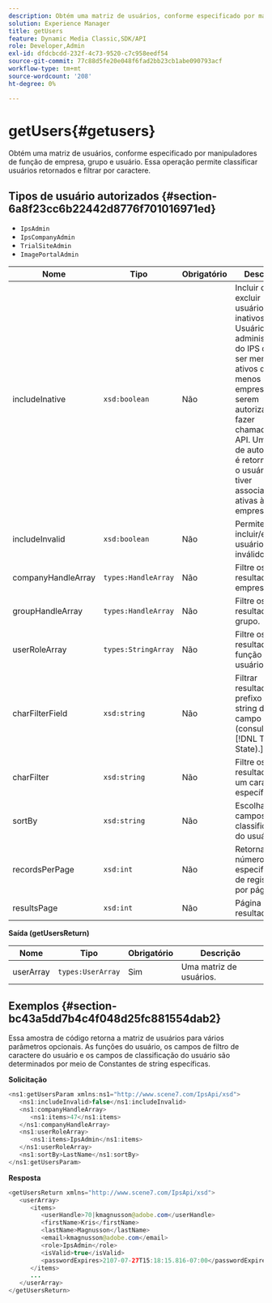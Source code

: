 ```yaml
---
description: Obtém uma matriz de usuários, conforme especificado por manipuladores de função de empresa, grupo e usuário. Essa operação permite classificar usuários retornados e filtrar por caractere.
solution: Experience Manager
title: getUsers
feature: Dynamic Media Classic,SDK/API
role: Developer,Admin
exl-id: dfdcbcdd-232f-4c73-9520-c7c958eedf54
source-git-commit: 77c88d5fe20e048f6fad2bb23cb1abe090793acf
workflow-type: tm+mt
source-wordcount: '208'
ht-degree: 0%

---
```


# getUsers{#getusers}

Obtém uma matriz de usuários, conforme especificado por manipuladores de função de empresa, grupo e usuário. Essa operação permite classificar usuários retornados e filtrar por caractere.

## Tipos de usuário autorizados {#section-6a8f23cc6b22442d8776f701016971ed}

* `IpsAdmin`
* `IpsCompanyAdmin`
* `TrialSiteAdmin`
* `ImagePortalAdmin`


| Nome | Tipo | Obrigatório | Descrição |
|---|---|---|---|
| includeInative | `xsd:boolean` | Não | Incluir ou excluir usuários inativos. Usuários não administrativos do IPS devem ser membros ativos de pelo menos uma empresa para serem autorizados a fazer chamadas de API. Uma falha de autorização é retornada se o usuário não tiver associações ativas à empresa. |
| includeInvalid | `xsd:boolean` | Não | Permite incluir/excluir usuários inválidos. |
| companyHandleArray | `types:HandleArray` | Não | Filtre os resultados por empresa. |
| groupHandleArray | `types:HandleArray` | Não | Filtre os resultados por grupo. |
| userRoleArray | `types:StringArray` | Não | Filtre os resultados por função de usuário. |
| charFilterField | `xsd:string` | Não | Filtrar resultados por prefixo da string do campo (consulte [!DNL Trash State).] |
| charFilter | `xsd:string` | Não | Filtre os resultados por um caractere específico. |
| sortBy | `xsd:string` | Não | Escolha dos campos de classificação do usuário. |
| recordsPerPage | `xsd:int` | Não | Retorna o número especificado de registros por página. |
| resultsPage | `xsd:int` | Não | Página de resultados. |

**Saída (getUsersReturn)**

| Nome | Tipo | Obrigatório | Descrição |
|---|---|---|---|
| userArray | `types:UserArray` | Sim | Uma matriz de usuários. |

## Exemplos {#section-bc43a5dd7b4c4f048d25fc881554dab2}

Essa amostra de código retorna a matriz de usuários para vários parâmetros opcionais. As funções do usuário, os campos de filtro de caractere do usuário e os campos de classificação do usuário são determinados por meio de Constantes de string específicas.

**Solicitação**

```java
<ns1:getUsersParam xmlns:ns1="http://www.scene7.com/IpsApi/xsd">
   <ns1:includeInvalid>false</ns1:includeInvalid>
   <ns1:companyHandleArray>
      <ns1:items>47</ns1:items>
   </ns1:companyHandleArray>
   <ns1:userRoleArray>
      <ns1:items>IpsAdmin</ns1:items>
   </ns1:userRoleArray>
   <ns1:sortBy>LastName</ns1:sortBy>
</ns1:getUsersParam>
```

**Resposta**

```java
<getUsersReturn xmlns="http://www.scene7.com/IpsApi/xsd">
   <userArray>
      <items>
         <userHandle>70|kmagnusson@adobe.com</userHandle>
         <firstName>Kris</firstName>
         <lastName>Magnusson</lastName>
         <email>kmagnusson@adobe.com</email>
         <role>IpsAdmin</role>
         <isValid>true</isValid>
         <passwordExpires>2107-07-27T15:18:15.816-07:00</passwordExpires>
      </items>
      ...
   </userArray>
</getUsersReturn>
```
